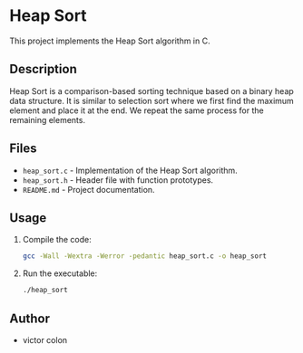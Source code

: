 # Heap Sort

This project implements the Heap Sort algorithm in C.

## Description

Heap Sort is a comparison-based sorting technique based on a binary heap data structure. It is similar to selection sort where we first find the maximum element and place it at the end. We repeat the same process for the remaining elements.

## Files

- `heap_sort.c` - Implementation of the Heap Sort algorithm.
- `heap_sort.h` - Header file with function prototypes.
- `README.md` - Project documentation.

## Usage

1. Compile the code:
    ```bash
    gcc -Wall -Wextra -Werror -pedantic heap_sort.c -o heap_sort
    ```
2. Run the executable:
    ```bash
    ./heap_sort
    ```

## Author

- victor colon